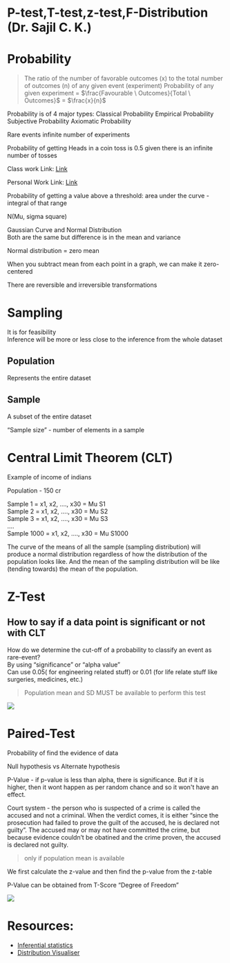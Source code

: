 # P-test,T-test,z-test,F-Distribution (Dr. Sajil C. K.)

# Probability

> The ratio of the number of favorable outcomes (x) to the total number of outcomes (n) of any given event (experiment)
> Probability of any given experiment = $\frac{Favourable \ Outcomes}{Total \ Outcomes}$ = $\frac{x}{n}$

Probability is of 4 major types:
Classical Probability
Empirical Probability
Subjective Probability
Axiomatic Probability

Rare events
infinite number of experiments

Probability of getting Heads in a coin toss is 0.5 given there is an infinite number of tosses

Class work Link: [Link](https://docs.google.com/spreadsheets/d/1ADKtgwdo02B9271rPi8ELXI6BsxpCHYBdJfc532VJe8/edit?gid=0#gid=0)

Personal Work  Link: [Link](https://docs.google.com/spreadsheets/d/1EyLLEHI0oJw25xHDb4DtVCwBeu43J1e8tUun0OPM5lE/edit?gid=0#gid=0)

Probability of getting a value above a threshold: area under the curve \- integral of that range

N(Mu, sigma square)

Gaussian Curve and Normal Distribution  
Both are the same but difference is in the mean and variance

Normal distribution \= zero mean

When you subtract mean from each point in a graph, we can make it zero-centered

There are reversible and irreversible transformations

# Sampling

It is for feasibility  
Inference will be more or less close to the inference from the whole dataset

## Population

Represents the entire dataset

## Sample

A subset of the entire dataset

“Sample size” \- number of elements in a sample

# Central Limit Theorem (CLT)

Example of income of indians

Population \- 150 cr

Sample 1 \= x1, x2, …., x30 \= Mu S1  
Sample 2 \= x1, x2, …., x30 \= Mu S2  
Sample 3 \= x1, x2, …., x30 \= Mu S3  
….  
Sample 1000 \= x1, x2, …., x30 \= Mu S1000

The curve of the means of all the sample (sampling distribution) will produce a normal distribution regardless of how the distribution of the population looks like. And the mean of the sampling distribution will be like (tending towards) the mean of the population.

# Z-Test

## How to say if a data point is significant or not with CLT

How do we determine the cut-off of a probability to classify an event as rare-event?  
By using “significance” or “alpha value”  
Can use 0.05( for engineering related stuff) or 0.01 (for life relate stuff like surgeries, medicines, etc.)

> Population mean and SD MUST be available to perform this test


![](https://www.dummies.com/wp-content/uploads/451654.image0.jpg)

# Paired-Test

Probability of find the evidence of data

Null hypothesis vs Alternate hypothesis

P-Value \- if p-value is less than alpha, there is significance. But if it is higher, then it wont happen as per random chance and so it won't have an effect.

Court system \- the person who is suspected of a crime is called the accused and not a criminal. When the verdict comes, it is either “since the prosecution had failed to prove the guilt of the accused, he is declared not guilty”. The accused may or may not have committed the crime, but because evidence couldn’t be obatined and the crime proven, the accused is declared not guilty.

> only if population mean is available

We first calculate the z-value and then find the p-value from the z-table

P-Value can be obtained from T-Score
“Degree of Freedom”

![](https://microbenotes.com/wp-content/uploads/2021/01/p-value-from-the-t-score-e1610102691606.jpg)

# Resources:
- [Inferential statistics](https://datatab.net/tutorial/hypothesis)
- [Distribution Visualiser](https://onlinestatbook.com/stat_sim/sampling_dist/)
